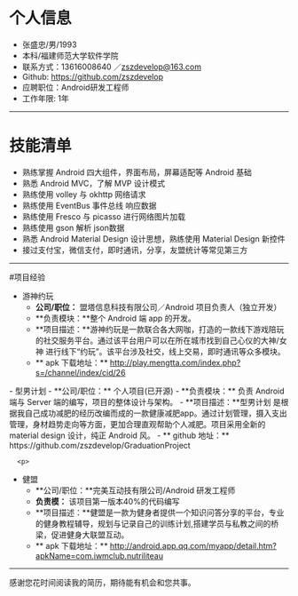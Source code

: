 # 个人信息

 - 张盛忠/男/1993
 - 本科/福建师范大学软件学院
 - 联系方式：13616008640 ／zszdevelop@163.com
 - Github: https://github.com/zszdevelop
 - 应聘职位：Android研发工程师 
 - 工作年限: 1年

 ---
 
# 技能清单
- 熟练掌握 Android 四大组件，界面布局，屏幕适配等 Android 基础
- 熟悉 Android MVC，了解 MVP 设计模式
- 熟练使用 volley 与 okhttp 网络请求
- 熟练使用 EventBus 事件总线 响应数据
- 熟练使用 Fresco 与 picasso 进行网络图片加载 
- 熟练使用 gson 解析 json数据
- 熟悉 Android Material Design 设计思想，熟练使用 Material Design 新控件
- 接过支付宝，微信支付，即时通讯，分享，友盟统计等常见第三方

---
#项目经验

- 游神约玩
  - **公司/职位：**  盟塔信息科技有限公司／Android 项目负责人（独立开发）
  - **负责模块：**整个 Android 端 app 的开发。
  - **项目描述：**游神约玩是一款联合各大网咖，打造的一款线下游戏陪玩的社交服务平台。通过该平台用户可以在所在城市找到自己心仪的大神/女神 进行线下“约玩”。该平台涉及社交，线上交易，即时通讯等众多模块。
  - ** apk 下载地址：**
  http://play.mengtta.com/index.php?s=/channel/index/cid/26
 <p>  
- 型男计划 	
  - **公司/职位：** 个人项目(已开源)
  - **负责模块：** 负责 Android 端与 Server 端的编写，项目的整体设计与架构。
  - **项目描述：**型男计划  是根据我自己成功减肥的经历改编而成的一款健康减肥app。通过计划管理，摄入支出管理，身材趋势走向等方面，更加合理直观帮助个人减肥。项目采用全新的 material design 设计，纯正 Android 风。
  - ** github 地址：**  https://github.com/zszdevelop/GraduationProject  
    
      <p>   
- 健盟
  - **公司/职位：**完美互动技有限公司/Android 研发工程师
  - **负责模：** 该项目第一版本40%的代码编写
  - **项目描述：**健盟是一款为健身者提供一个知识问答分享的平台，专业的健身教程辅导，规划与记录自己的训练计划,搭建学员与私教之间的桥梁，促进健身大联盟互动。
   - ** apk 下载地址：**
  http://android.app.qq.com/myapp/detail.htm?apkName=com.iwmclub.nutriliteau
  

---

感谢您花时间阅读我的简历，期待能有机会和您共事。